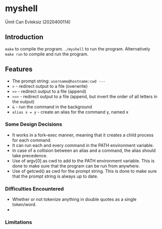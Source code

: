# myshell
Ümit Can Evleksiz (2020400114)

## Introduction
`make` to compile the program.
`./myshell` to run the program.
Alternatively `make run` to compile and run the program.

## Features
 * The prompt string: `username@hostname:cwd ---`
 * `>` - redirect output to a file (overwrite)
 * `>>` - redirect output to a file (append)
 * `>>>` - redirect output to a file (append, but invert the order of all letters in the output)
 * `&` - run the command in the background
 * `alias x = y` - create an alias for the command y, named x


### Some Design Decisions
 * It works in a fork-exec manner, meaning that it creates a child process for each command.
 * It can run each and every command in the PATH environment variable.
 * In case of a collision between an alias and a command, the alias should take precedence.
 * Use of argv[0] as cwd to add to the PATH environment variable. This is done to make sure that the program can be run from anywhere.
 * Use of getcwd() as cwd for the prompt string. This is done to make sure that the prompt string is always up to date.

### Difficulties Encountered
 * Whether or not tokenize anything in double quotes as a single token/word.
 *  

### Limitations

